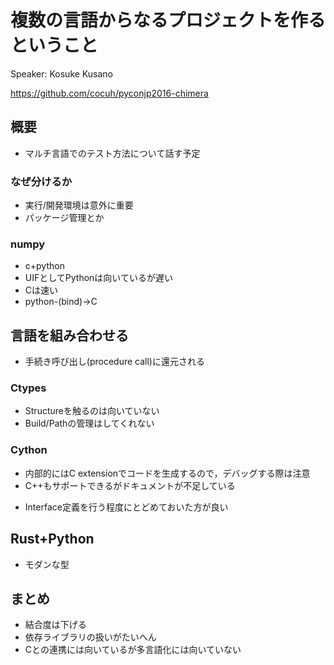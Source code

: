 # 複数の言語からなるプロジェクトを作るということ

Speaker: Kosuke Kusano

https://github.com/cocuh/pyconjp2016-chimera

## 概要

* マルチ言語でのテスト方法について話す予定

### なぜ分けるか

* 実行/開発環境は意外に重要
* パッケージ管理とか


### numpy

* c+python
* UIFとしてPythonは向いているが遅い
* Cは速い
* python-(bind)->C

## 言語を組み合わせる

* 手続き呼び出し(procedure call)に還元される

### Ctypes

* Structureを触るのは向いていない
* Build/Pathの管理はしてくれない

### Cython

* 内部的にはC extensionでコードを生成するので，デバッグする際は注意
* C++もサポートできるがドキュメントが不足している
+ Interface定義を行う程度にとどめておいた方が良い

## Rust+Python

* モダンな型

## まとめ

* 結合度は下げる
* 依存ライブラリの扱いがたいへん
* Cとの連携には向いているが多言語化には向いていない
